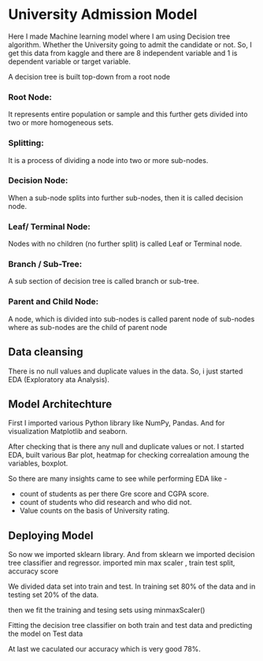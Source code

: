 
# University Admission Model

Here I made Machine learning model where I am using Decision tree algorithm. Whether the University going to admit the candidate or not. 
So, I get this data from kaggle and there are 8 independent variable and 1 is dependent variable or target variable.

A decision tree is built top-down from a root node

### Root Node:
It represents entire population or sample and this further gets
divided into two or more homogeneous sets.

### Splitting: 
It is a process of dividing a node into two or more sub-nodes.

### Decision Node: 
When a sub-node splits into further sub-nodes, then it is called
decision node.

### Leaf/ Terminal Node: 
Nodes with no children (no further split) is called Leaf or
Terminal node.

### Branch / Sub-Tree:
A sub section of decision tree is called branch or sub-tree.

### Parent and Child Node: 
A node, which is divided into sub-nodes is called parent
node of sub-nodes where as sub-nodes are the child of parent node

## Data cleansing 

There is no null values and duplicate values in the data. So, i just started EDA (Exploratory ata Analysis).

## Model Architechture

First I imported various Python library like NumPy, Pandas.
And for visualization Matplotlib and seaborn.

After checking that is there any null and duplicate values or not. I started EDA, built various Bar plot, heatmap for checking correalation amoung the variables, boxplot.

So there are many insights came to see while performing EDA like - 
- count of students as per there Gre score and CGPA score.
- count of students who did research and who did not.
- Value counts on the basis of University rating.

## Deploying Model

So now we imported sklearn library. And from sklearn we imported decision tree classifier and regressor.
imported min max scaler , train test split, accuracy score

We divided data set into train and test. In training set 80% of the data and in testing set 20% of the data.

then we fit the training and tesing sets using minmaxScaler()

Fitting the decision tree classifier on both train and test data and predicting the model on Test data

At last we caculated our accuracy which is very good 78%.




